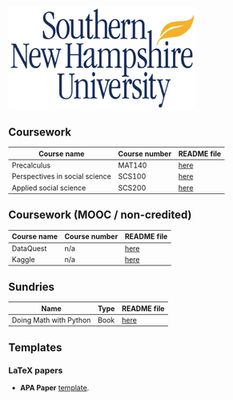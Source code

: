 
<img src="./banner.jpg" width="375px;" />

## Coursework

|__Course name__|__Course number__|__README file__|
|-|-|-|
|Precalculus|MAT140|[here](./coursework/MAT140/)|
|Perspectives in social science|SCS100|[here](./coursework/SCS100/)|
|Applied social science|SCS200|[here](./coursework/SCS200/)|

## Coursework (MOOC / non-credited)

|__Course name__|__Course number__|__README file__|
|-|-|-|
|DataQuest|n/a|[here](./coursework/MOOC/dataquest/README.md)|
|Kaggle|n/a|[here](./coursework/MOOC/kaggle/README.md)|

## Sundries

|__Name__|__Type__|__README file__|
|-|-|-|
|Doing Math with Python|Book|[here](./sundries/ISBN-13_978-1-59327-640-9/README.md)|

## Templates

### LaTeX papers

* __APA Paper__ [template](./templates/latex/apa-paper/).
